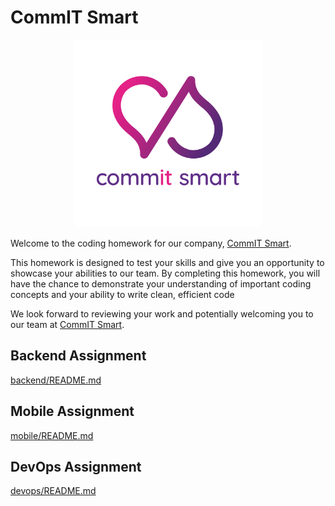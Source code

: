 # CommIT Smart

<p align="center">
  <a href="https://commitsmart.com" target="_blank">
    <img src=".readme/commit-smart-logo.png" width="300" height="300">
  </a>
</p>

Welcome to the coding homework for our company, [CommIT Smart](https://commitsmart.com).

This homework is designed to test your skills and give you an opportunity to showcase your abilities to our team. By completing this homework, you will have the chance to demonstrate your understanding of important coding concepts and your ability to write clean, efficient code

We look forward to reviewing your work and potentially welcoming you to our team at  [CommIT Smart](https://commitsmart.com).

## Backend Assignment

[backend/README.md](backend/README.md)

## Mobile Assignment

[mobile/README.md](mobile/README.md)

## DevOps Assignment

[devops/README.md](devops/README.md)
